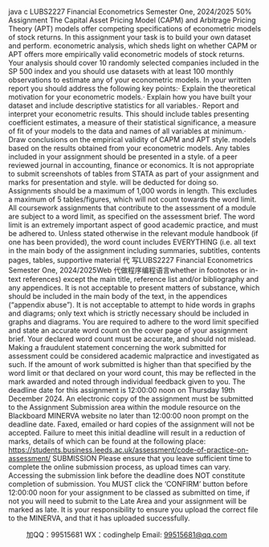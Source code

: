 java c
LUBS2227 Financial Econometrics 
Semester One, 2024/2025 
50% Assignment
The Capital Asset Pricing Model (CAPM) and Arbitrage Pricing Theory (APT) models offer competing specifications of econometric models of stock returns. In this assignment your task is to build your own dataset and perform. econometric analysis, which sheds light on whether CAPM or APT offers more empirically valid econometric models of stock returns. Your analysis should cover 10 randomly selected companies included in the SP 500 index and you should use datasets with at least 100 monthly observations to estimate any of your econometric models.
In your written report you should address the following key points:·   Explain the theoretical motivation for your econometric models.·   Explain how you have built your dataset and include descriptive statistics for all variables.·   Report and interpret your econometric results. This should include tables presenting coefficient estimates, a measure of their statistical significance, a measure of fit of your models to the data and names of all variables at minimum.·   Draw conclusions on the empirical validity of CAPM and APT style. models based on the results obtained from your econometric models.
Any tables included in your assignment should be presented in a style. of a peer reviewed journal in accounting, finance or economics. It is not appropriate to submit screenshots of tables from STATA as part of your assignment and marks for presentation and style. will be deducted for doing so.
Assignments should be a maximum of 1,000 words in length. This excludes a maximum of 5 tables/figures, which will not count towards the word limit. All coursework assignments that contribute to the assessment of a module are subject to a word limit, as specified on the assessment brief. The word limit is an extremely important aspect of good academic practice, and must be adhered to. Unless stated otherwise in the relevant module handbook (if one has been provided), the word count includes EVERYTHING (i.e. all text in the main body of the assignment including summaries, subtitles, contents pages, tables, supportive material 代 写LUBS2227 Financial Econometrics Semester One, 2024/2025Web
代做程序编程语言whether in footnotes or in-text references) except the main title, reference list and/or bibliography and any appendices.    It is not acceptable to present matters of substance, which should be included in the main body of the text, in the appendices (“appendix abuse”).    It is not acceptable to attempt to hide words in graphs and diagrams; only text which is strictly necessary should be included in graphs and diagrams.
You are required to adhere to the word limit specified and state an accurate word count on the cover page of your assignment brief.    Your declared word count must be accurate, and should not mislead. Making a fraudulent statement concerning the work submitted for assessment could be considered academic malpractice and investigated as such.    If the amount of work submitted is higher than that specified by the word limit or that declared on your word count, this may be reflected in the mark awarded and noted through individual feedback given to you.
The deadline date for this assignment is 12:00:00 noon on Thursday 19th December 2024. An electronic copy of the assignment must be submitted to the Assignment Submission area within the module resource on the Blackboard MINERVA website no later than 12:00:00 noon prompt on the deadline date.
Faxed, emailed or hard copies of the assignment will not be accepted.
Failure to meet this initial deadline will result in a reduction of marks, details of which can be found at the following place:
https://students.business.leeds.ac.uk/assessment/code-of-practice-on-assessment/ 
SUBMISSION 
Please ensure that you leave sufficient time to complete the online submission process, as upload times can vary. Accessing the submission link before the deadline does NOT constitute completion of submission. You MUST click the ‘CONFIRM’ button before 12:00:00 noon for your assignment to be classed as submitted on time, if not you will need to submit to the Late Area and your assignment will be marked as late.    It is your responsibility to ensure you upload the correct file to the MINERVA, and that it has uploaded successfully.



         
加QQ：99515681  WX：codinghelp  Email: 99515681@qq.com
